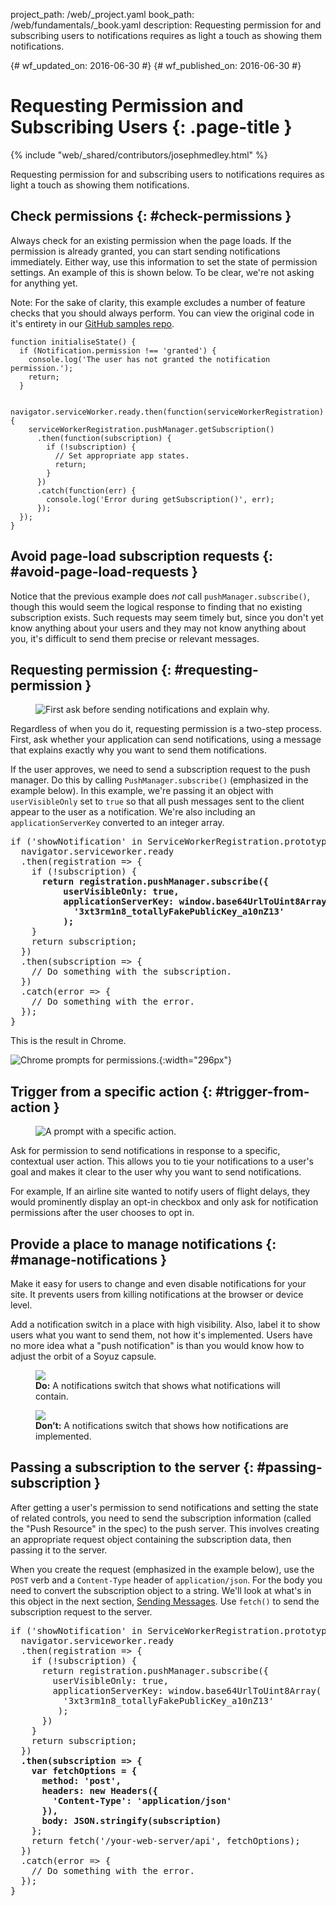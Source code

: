 project_path: /web/_project.yaml
book_path: /web/fundamentals/_book.yaml
description: Requesting permission for and subscribing users to notifications requires as light a touch as showing them notifications.

{# wf_updated_on: 2016-06-30 #}
{# wf_published_on: 2016-06-30 #}

# Requesting Permission and Subscribing Users {: .page-title }

{% include "web/_shared/contributors/josephmedley.html" %}

Requesting permission for and subscribing users to notifications requires as light a touch as showing them notifications.

## Check permissions {: #check-permissions }

Always check for an existing permission when the page loads. If the permission
is already granted, you can start sending notifications
immediately. Either way, use this information to set the state of permission
settings. An example of this is shown below. To be clear, we're not asking for
anything yet.

Note: For the sake of clarity, this example excludes a number of feature checks that you should always perform. You can view the original code in it's entirety in our <a href='https://github.com/GoogleChrome/samples/tree/gh-pages/push-messaging-and-notifications'>GitHub samples repo</a>.


    function initialiseState() {
      if (Notification.permission !== 'granted') {
        console.log('The user has not granted the notification permission.');
        return;
      }
      
      navigator.serviceWorker.ready.then(function(serviceWorkerRegistration) {
        serviceWorkerRegistration.pushManager.getSubscription()
          .then(function(subscription) {
            if (!subscription) {
              // Set appropriate app states.
              return;
            }
          })
          .catch(function(err) {
            console.log('Error during getSubscription()', err);
          });
      });
    }
    

## Avoid page-load subscription requests {: #avoid-page-load-requests }

Notice that the previous example does _not_ call 
`pushManager.subscribe()`, though this would seem the logical response to
finding that no existing subscription exists. Such requests may seem timely but, since you don't yet know anything about your users and they may not 
know anything about you, it's difficult to send them precise or relevant
messages.

## Requesting permission {: #requesting-permission }

<figure class="attempt-right">
  <img src="images/news-prompt.png" alt="First ask before sending notifications and explain why.">
</figure>

Regardless of when you do it, requesting permission is a two-step process.
First, ask whether your application can send notifications, using a message that
explains exactly why you want to send them notifications.

If the user approves, we need to send a subscription request to the push
manager. Do this by calling `PushManager.subscribe()` (emphasized in the
example below). In this example, we're passing it an object with
`userVisibleOnly` set to `true` so that all push messages sent to the client appear to the user as a notification. We're also  including an
`applicationServerKey` converted to an integer array.

<div style="clear:both;"></div>

<pre class="prettyprint">
if ('showNotification' in ServiceWorkerRegistration.prototype) {
  navigator.serviceworker.ready
  .then(registration => {
    if (!subscription) {
      <strong>return registration.pushManager.subscribe({
          userVisibleOnly: true,
          applicationServerKey: window.base64UrlToUint8Array(
            '3xt3rm1n8_totallyFakePublicKey_a10nZ13'
          );</strong>
    }
    return subscription;
  })
  .then(subscription => {
    // Do something with the subscription.
  })
  .catch(error => {
    // Do something with the error.
  });
}
</pre>

This is the result in Chrome.

![Chrome prompts for permissions.](images/news-permissions.png){:width="296px"}

## Trigger from a specific action {: #trigger-from-action }

<figure class="attempt-right">
  <img src="images/airline-prompt.png" alt="A prompt with a specific action.">
</figure>

Ask for permission to send notifications in response to a specific,
contextual user action. This allows you to tie your notifications
to a user's goal and makes it clear to the user why you want to send
notifications.

For example, If an airline site wanted to notify users of flight delays,
they would prominently display an opt-in checkbox and only ask for
notification permissions after the user chooses to opt in.

<div style="clear:both;"></div>

## Provide a place to manage notifications {: #manage-notifications }

Make it easy for users to change and even disable notifications for your site.
It prevents users from killing notifications at the browser or device level.

Add a notification switch in a place with high visibility. Also, label it to
show users what you want to send them, not how it's implemented. Users have no
more idea what a "push notification" is than you would know how to adjust the
orbit of a Soyuz capsule.

<div class="attempt-left">
  <figure>
    <img src="images/flight-delay.png">
    <figcaption class="success">
      <b>Do:</b> A notifications switch that shows what notifications will contain.
    </figcaption>
  </figure>
</div>
<div class="attempt-right">
  <figure>
    <img src="images/send-push.png">
    <figcaption class="warning">
      <b>Don’t:</b> A notifications switch that shows how notifications are implemented.
    </figcaption>
  </figure>
</div>
<div style="clear:both;"></div>


## Passing a subscription to the server {: #passing-subscription }

After getting a user's permission to send notifications and setting the state of
related controls, you need to send the subscription information (called the
"Push Resource" in the spec) to the push server. This involves creating an
appropriate request object containing the subscription data, then passing it to
the server.

When you create the request (emphasized in the example below), use the  `POST`
verb and a `Content-Type` header of  `application/json`. For the body you need
to convert the subscription object to a  string. We'll look at what's in this
object in the next section, [Sending  Messages](sending-messages). Use `fetch()`
to send the subscription request to the server.

<pre class="prettyprint">
if ('showNotification' in ServiceWorkerRegistration.prototype) {
  navigator.serviceworker.ready
  .then(registration => {
    if (!subscription) {
      return registration.pushManager.subscribe({
        userVisibleOnly: true,
        applicationServerKey: window.base64UrlToUint8Array(
          '3xt3rm1n8_totallyFakePublicKey_a10nZ13'
         );
      })
    }
    return subscription;
  })
  <strong>.then(subscription => {
    var fetchOptions = {
      method: 'post',
      headers: new Headers({
        'Content-Type': 'application/json'
      }),
      body: JSON.stringify(subscription)</strong>
    };
    return fetch('/your-web-server/api', fetchOptions);
  })
  .catch(error => {
    // Do something with the error.
  });
}
</pre>
